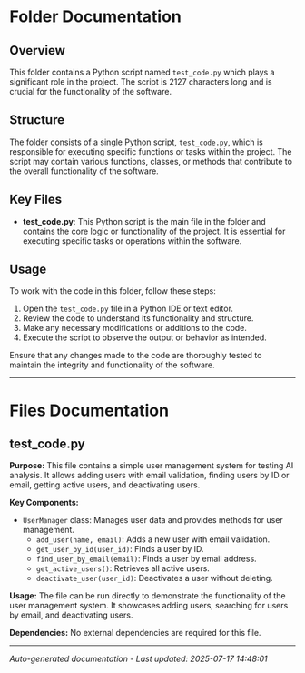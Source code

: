 # Folder Documentation

## Overview
This folder contains a Python script named `test_code.py` which plays a significant role in the project. The script is 2127 characters long and is crucial for the functionality of the software.

## Structure
The folder consists of a single Python script, `test_code.py`, which is responsible for executing specific functions or tasks within the project. The script may contain various functions, classes, or methods that contribute to the overall functionality of the software.

## Key Files
- **test_code.py**: This Python script is the main file in the folder and contains the core logic or functionality of the project. It is essential for executing specific tasks or operations within the software.

## Usage
To work with the code in this folder, follow these steps:
1. Open the `test_code.py` file in a Python IDE or text editor.
2. Review the code to understand its functionality and structure.
3. Make any necessary modifications or additions to the code.
4. Execute the script to observe the output or behavior as intended.

Ensure that any changes made to the code are thoroughly tested to maintain the integrity and functionality of the software.

---

# Files Documentation

## test_code.py

**Purpose:** This file contains a simple user management system for testing AI analysis. It allows adding users with email validation, finding users by ID or email, getting active users, and deactivating users.

**Key Components:**
- `UserManager` class: Manages user data and provides methods for user management.
  - `add_user(name, email)`: Adds a new user with email validation.
  - `get_user_by_id(user_id)`: Finds a user by ID.
  - `find_user_by_email(email)`: Finds a user by email address.
  - `get_active_users()`: Retrieves all active users.
  - `deactivate_user(user_id)`: Deactivates a user without deleting.

**Usage:** The file can be run directly to demonstrate the functionality of the user management system. It showcases adding users, searching for users by email, and deactivating users.

**Dependencies:** No external dependencies are required for this file.

---
*Auto-generated documentation - Last updated: 2025-07-17 14:48:01*
